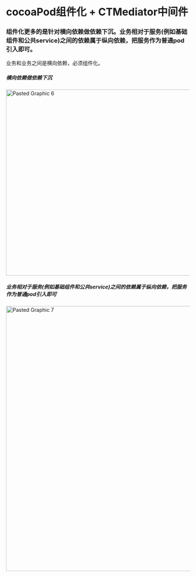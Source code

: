 # cocoaPod组件化 + CTMediator中间件

### 组件化更多的是针对横向依赖做依赖下沉。业务相对于服务(例如基础组件和公共service)之间的依赖属于纵向依赖，把服务作为普通pod引入即可。
业务和业务之间是横向依赖，必须组件化。

##### 横向依赖做依赖下沉
<img width="509" alt="Pasted Graphic 6" src="https://github.com/WDModulization/MainSwiftProject/assets/6936198/e061556b-61ed-4d93-88f2-fde8087c6de2">


##### 业务相对于服务(例如基础组件和公共service)之间的依赖属于纵向依赖，把服务作为普通pod引入即可
<img width="725" alt="Pasted Graphic 7" src="https://github.com/WDModulization/MainSwiftProject/assets/6936198/440f38c6-c002-48f6-81be-40293a76b1ea">
